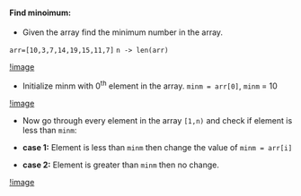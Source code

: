 #### Find minoimum:
- Given the array find the minimum number in the array.

`arr=[10,3,7,14,19,15,11,7]`
`n -> len(arr)`

[!image]()

- Initialize minm with 0<sup>th</sup> element in the array. `minm = arr[0]`, `minm` = 10

[!image]()

- Now go through every element in the array `[1,n)` and check if element is less than `minm`:

- __case 1:__ Element is less than `minm` then change the value of `minm = arr[i]`

- __case 2:__ Element is greater than `minm` then no change.

[!image]()





